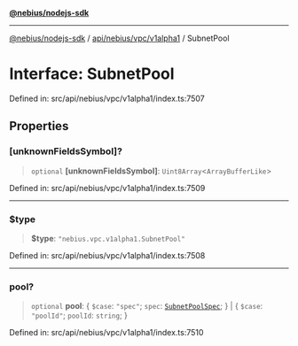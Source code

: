 [**@nebius/nodejs-sdk**](../../../../../README.md)

***

[@nebius/nodejs-sdk](../../../../../README.md) / [api/nebius/vpc/v1alpha1](../README.md) / SubnetPool

# Interface: SubnetPool

Defined in: src/api/nebius/vpc/v1alpha1/index.ts:7507

## Properties

### \[unknownFieldsSymbol\]?

> `optional` **\[unknownFieldsSymbol\]**: `Uint8Array`\<`ArrayBufferLike`\>

Defined in: src/api/nebius/vpc/v1alpha1/index.ts:7509

***

### $type

> **$type**: `"nebius.vpc.v1alpha1.SubnetPool"`

Defined in: src/api/nebius/vpc/v1alpha1/index.ts:7508

***

### pool?

> `optional` **pool**: \{ `$case`: `"spec"`; `spec`: [`SubnetPoolSpec`](SubnetPoolSpec.md); \} \| \{ `$case`: `"poolId"`; `poolId`: `string`; \}

Defined in: src/api/nebius/vpc/v1alpha1/index.ts:7510
